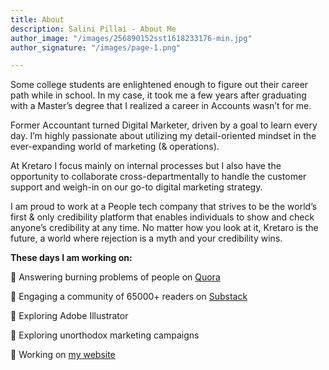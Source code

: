 ```yaml
---
title: About
description: Salini Pillai - About Me
author_image: "/images/256890152sst1618233176-min.jpg"
author_signature: "/images/page-1.png"

---
```

Some college students are enlightened enough to figure out their career path while in school. In my case, it took me a few years after graduating with a Master’s degree that I realized a career in Accounts wasn’t for me.

Former Accountant turned Digital Marketer, driven by a goal to learn every day. I’m highly passionate about utilizing my detail-oriented mindset in the ever-expanding world of marketing (& operations).

At Kretaro I focus mainly on internal processes but I also have the opportunity to collaborate cross-departmentally to handle the customer support and weigh-in on our go-to digital marketing strategy.

I am proud to work at a People tech company that strives to be the world’s first & only credibility platform that enables individuals to show and check anyone’s credibility at any time. No matter how you look at it, Kretaro is the future, a world where rejection is a myth and your credibility wins.

**These days I am working on:**

🚀 Answering burning problems of people on [Quora](https://www.quora.com/profile/Salini-Pillai-7)

🚀 Engaging a community of 65000+ readers on [Substack](https://kretaro.substack.com/)

🚀 Exploring Adobe Illustrator

🚀 Exploring unorthodox marketing campaigns

🚀 Working on [my website](https://salinipillai.com/ "Salini Pillai")